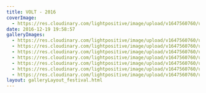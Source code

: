 ```yaml
---
title: VOLT - 2016
coverImage:
  - https://res.cloudinary.com/lightpositive/image/upload/v1647560760/uploads/VOLT%20-%202016/volt9.jpg
date: 2016-12-19 19:58:57
galleryImages: 
  - https://res.cloudinary.com/lightpositive/image/upload/v1647560760/uploads/VOLT%20-%202016/volt7.jpg
  - https://res.cloudinary.com/lightpositive/image/upload/v1647560760/uploads/VOLT%20-%202016/volt3.jpg
  - https://res.cloudinary.com/lightpositive/image/upload/v1647560760/uploads/VOLT%20-%202016/volt8.jpg
  - https://res.cloudinary.com/lightpositive/image/upload/v1647560760/uploads/VOLT%20-%202016/volt5.jpg
  - https://res.cloudinary.com/lightpositive/image/upload/v1647560760/uploads/VOLT%20-%202016/volt4.jpg
  - https://res.cloudinary.com/lightpositive/image/upload/v1647560760/uploads/VOLT%20-%202016/volt6.jpg
  - https://res.cloudinary.com/lightpositive/image/upload/v1647560760/uploads/VOLT%20-%202016/volt9.jpg
layout: galleryLayout_festival.html
---
```

